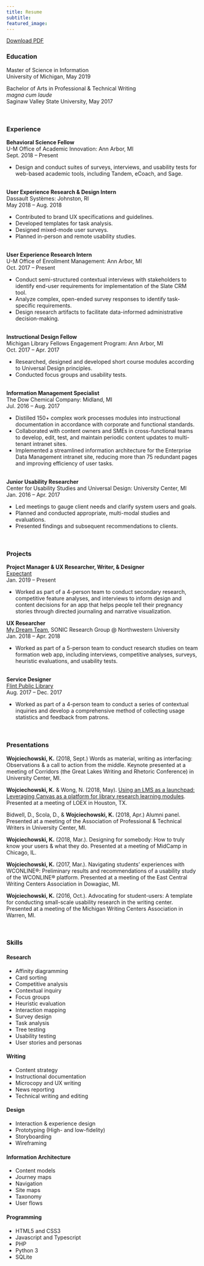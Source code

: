 ```yaml
---
title: Resume
subtitle:
featured_image:
---
```

<a href="{{ site.url }}/assets/Wojciechowski-Resume.pdf" class="button button--large">Download PDF</a>

### Education
Master of Science in Information<br/>
University of Michigan, May 2019

Bachelor of Arts in Professional & Technical Writing<br> 
_magna cum laude_<br/>
Saginaw Valley State University, May 2017<br/>

<br/>

### Experience
**Behavioral Science Fellow**<br/>
U-M Office of Academic Innovation: Ann Arbor, MI<br/>
Sept. 2018 – Present<br/>
  * Design and conduct suites of surveys, interviews, and usability tests for web-based academic tools, including Tandem, eCoach,  and Sage.

<br/>**User Experience Research & Design Intern**<br/>
Dassault Systèmes: Johnston, RI<br/>
May 2018 – Aug. 2018<br/>
  * Contributed to brand UX specifications and guidelines.
  * Developed templates for task analysis.
  * Designed mixed-mode user surveys.
  * Planned in-person and remote usability studies.

<br/>**User Experience Research Intern**<br/>
U-M Office of Enrollment Management: Ann Arbor, MI <br/>
Oct. 2017 – Present<br/>
  * Conduct semi-structured contextual interviews with stakeholders to identify end-user requirements for implementation of the Slate CRM tool.
  * Analyze complex, open-ended survey responses to identify task-specific requirements.
  * Design research artifacts to facilitate data-informed administrative decision-making.

  <br/>**Instructional Design Fellow**<br/>
Michigan Library Fellows Engagement Program: Ann Arbor, MI <br/>
Oct. 2017 – Apr. 2017<br/>
  * Researched, designed and developed short course modules according to Universal Design principles.
  * Conducted focus groups and usability tests.

<br/>**Information Management Specialist**<br/>
The Dow Chemical Company: Midland, MI <br/>
Jul. 2016 – Aug. 2017<br/>
  * Distilled 150+ complex work processes modules into instructional documentation in accordance with corporate and functional standards.
  * Collaborated with content owners and SMEs in cross-functional teams to develop, edit, test, and maintain periodic content updates to multi-tenant intranet sites.
  * Implemented a streamlined information architecture for the Enterprise Data Management intranet site, reducing more than 75 redundant pages and improving efficiency of user tasks.

<br/>**Junior Usability Researcher**<br/>
Center for Usability Studies and Universal Design: University Center, MI <br/>
Jan. 2016 – Apr. 2017<br/>
  * Led meetings to gauge client needs and clarify system users and goals.
  * Planned and conducted appropriate, multi-modal studies and evaluations.
  * Presented findings and subsequent recommendations to clients.

<br/>

### Projects
**Project Manager & UX Researcher, Writer, & Designer**<br/>
<a href="{{ site.url }}/project/expectant">Expectant</a><br/>
Jan. 2019 – Present<br/>
  * Worked as part of a 4-person team to conduct secondary research, competitive feature analyses, and interviews to inform design and content decisions for an app that helps people tell their pregnancy stories through directed journaling and narrative visualization.

**UX Researcher**<br/>
<a href="{{ site.url }}/project/my-dream-team">My Dream Team</a>, SONIC Research Group @ Northwestern University<br/>
Jan. 2018 – Apr. 2018<br/>
  * Worked as part of a 5-person team to conduct research studies on team formation web app, including interviews, competitive analyses, surveys, heuristic evaluations, and usability tests.

<br/>**Service Designer**<br/>
<a href="{{ site.url }}/project/flint-public-library">Flint Public Library</a><br/>
Aug. 2017 – Dec. 2017<br/>
  * Worked as part of a 4-person team to conduct a series of contextual inquiries and develop a comprehensive method of collecting usage statistics and feedback from patrons.

<br/>

### Presentations
**Wojciechowski, K.** (2018, Sept.) Words as material, writing as interfacing: Observations & a call to action from the middle. Keynote presented at a meeting of Corridors (the Great Lakes Writing and Rhetoric Conference) in University Center, MI.

**Wojciechowski, K.** & Wong, N. (2018, May). [Using an LMS as a launchpad: Leveraging Canvas as a platform for library research learning modules](http://www.loexconference.org/2018/presentations/LOEX2018Poster_UniversityofMichigan.pdf). Presented at a meeting of LOEX in Houston, TX.

Bidwell, D., Scola, D., & **Wojciechowski, K.** (2018, Apr.) Alumni panel. Presented at a meeting of the Association of Professional & Technical Writers in University Center, MI.

**Wojciechowski, K.** (2018, Mar.). Designing for somebody: How to truly know your users & what they do. Presented at a meeting of MidCamp in Chicago, IL.

**Wojciechowski, K.** (2017, Mar.). Navigating students’ experiences with WCONLINE®: Preliminary results and recommendations of a usability study of the WCONLINE® platform. Presented at a meeting of the East Central Writing Centers Association in Dowagiac, MI.

**Wojciechowski, K.** (2016, Oct.). Advocating for student-users: A template for conducting small-scale usability research in the writing center. Presented at a meeting of the Michigan Writing Centers Association in Warren, MI.

<br/>

### Skills
#### Research
  * Affinity diagramming
  * Card sorting
  * Competitive analysis
  * Contextual inquiry
  * Focus groups
  * Heuristic evaluation
  * Interaction mapping
  * Survey design
  * Task analysis
  * Tree testing
  * Usability testing
  * User stories and personas

#### Writing
   * Content strategy
   * Instructional documentation
   * Microcopy and UX writing
   * News reporting
   * Technical writing and editing

#### Design
  * Interaction & experience design
  * Prototyping (High- and low-fidelity)
  * Storyboarding
  * Wireframing

#### Information Architecture
  * Content models
  * Journey maps
  * Navigation
  * Site maps
  * Taxonomy
  * User flows

#### Programming
  * HTML5 and CSS3
  * Javascript and Typescript
  * PHP
  * Python 3
  * SQLite

